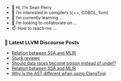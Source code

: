 - 👋 Hi, I’m Sean Perry
- 👀 I’m interested in compilers (c++, COBOL, llvm)
- 🌱 I’m currently learning ...
- 💞️ I’m looking to collaborate on ...
- 📫 How to reach me ...

<!---
s66perry/s66perry is a ✨ special ✨ repository because its `README.md` (this file) appears on your GitHub profile.
You can click the Preview link to take a look at your changes.
--->
### 📕 Latest LLVM Discourse Posts

<!-- DISCOURSE-LLVM:START -->
- [Relation between SSA and MLIR](https://discourse.llvm.org/t/relation-between-ssa-and-mlir/60883/2)
- [Stuck reviews](https://discourse.llvm.org/t/stuck-reviews/60885/1)
- [Should data races become poison instead of undef?](https://discourse.llvm.org/t/should-data-races-become-poison-instead-of-undef/60873/2)
- [Relation between SSA and MLIR](https://discourse.llvm.org/t/relation-between-ssa-and-mlir/60883/1)
- [Why is the AST different when using ClangTool](https://discourse.llvm.org/t/why-is-the-ast-different-when-using-clangtool/60882/1)
<!-- DISCOURSE-LLVM:END -->
